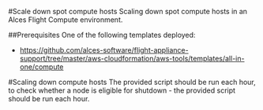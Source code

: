 #Scale down spot compute hosts
Scaling down spot compute hosts in an Alces Flight Compute environment. 

##Prerequisites
One of the following templates deployed: 

* https://github.com/alces-software/flight-appliance-support/tree/master/aws-cloudformation/aws-tools/templates/all-in-one/compute

#Scaling down compute hosts
The provided script should be run each hour, to check whether a node is eligible for shutdown - the provided script should be run each hour.
